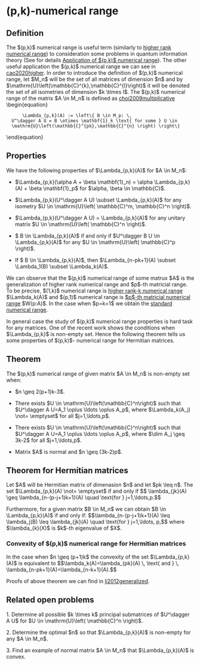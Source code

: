 (p,k)-numerical range
=====================

Definition
----------

The \$(p,k)\$ numerical range is useful term (similarly to [higher rank
numerical
range](/numerical-range/generalizations/higher-rank-numerical-range)) to
consideration some problems in quantum information theory (See for
details [Application of \$(p,k)\$ numerical
range](/numerical-range/generalizations/application-of-higher-rank-and-p-k-numerical-range)).
The other useful application the \$(p,k)\$ numerical range we can see in
[cao2020higher](@cite). In order to introduce the definition of
\$(p,k)\$ numerical range, let \$M_n\$ will be the set of all matrices
of dimension \$n\$ and by
\$\\mathrm{U}\\left(\\mathbb{C}^{k},\\mathbb{C}^{l}\\right)\$ it will
be denoted the set of all isometries of dimension \$k \\times l\$. The
\$(p,k)\$ numerical range of the matrix \$A \\in M_n\$ is defined as [choi2009multiplicative](@cite) \\begin{equation}

          \Lambda_{p,k}(A) := \left\{ B \in M_p: \,  
      U^\dagger A U = B \otimes \mathbf{1}_k \text{ for some } U \in 
      \mathrm{U}\left(\mathbb{C}^{pk},\mathbb{C}^{n} \right) \right\}

\\end{equation}

Properties
----------

We have the following properties of \$\\Lambda\_{p,k}(A)\$ for \$A \\in
M_n\$:

* \$\\Lambda\_{p,k}(\\alpha A + \\beta \\mathbf{1}\_n) = \\alpha
\\Lambda\_{p,k}(A) + \\beta \\mathbf{1}\_p\$ for \$\\alpha, \\beta \\in
\\mathbb{C}\$.

* \$\\Lambda\_{p,k}(U^\\dagger A U) \\subset \\Lambda\_{p,k}(A)\$ for
any isometry \$U \\in \\mathrm{U}\\left( \\mathbb{C}^m, \\mathbb{C}^n
\\right)\$.

* \$\\Lambda\_{p,k}(U^\\dagger A U) = \\Lambda\_{p,k}(A)\$ for any
unitary matrix \$U \\in \\mathrm{U}\\left( \\mathbb{C}^n \\right)\$.

* \$ B \\in \\Lambda\_{p,k}(A)\$ if and only if \$U^\\dagger B U \\in
\\Lambda\_{p,k}(A)\$ for any \$U \\in \\mathrm{U}\\left( \\mathbb{C}^p
\\right)\$.

* If \$ B \\in \\Lambda\_{p,k}(A)\$, then \$\\Lambda\_{n-pk+1}(A)
\\subset \\Lambda_1(B) \\subset \\Lambda_k(A)\$.

We can observe that the \$(p,k)\$ numerical range of some matrux \$A\$
is the generalization of higher rank numerical range and \$p\$-th
matricial range. To be precise, \$(1,k)\$ numerical range is [higher
rank-k numerical
range](/numerical-range/generalizations/higher-rank-numerical-range)
\$\\Lambda_k(A)\$ and \$(p,1)\$ numerical range is [\$p\$-th matricial
numerical range](/numerical-range/generalizations/p-th-matricial-range)
\$W(p:A)\$. In the case when \$p=k=1\$ we obtain the [standard numerical
range](/numerical-range).

In general case the study of \$(p,k)\$ numerical range properties is
hard task for any matrices. One of the recent work shows the conditions
when \$\\Lambda\_{p,k}\$ is non-empty set. Hence the following theorem
tells us some properties of \$(p,k)\$- numerical range for Hermitian
matrices.

Theorem
-------

The \$(p,k)\$ numerical range of given matrix \$A \\in M_n\$ is
non-empty set when:

* \$n \\geq 2(p+1)k-3\$.

* There exists \$U \\in \\mathrm{U}\\left(\\mathbb{C}^n\\right)\$ such
that \$U^\\dagger A U=A_1 \\oplus \\ldots \\oplus A_p\$, where
\$\\Lambda_k(A_j) \\not= \\emptyset\$ for all \$j=1,\\ldots,p\$.

* There exists \$U \\in \\mathrm{U}\\left(\\mathbb{C}^n\\right)\$ such
that \$U^\\dagger A U=A_1 \\oplus \\ldots \\oplus A_p\$, where \$\\dim
A_j \\geq 3k-2\$ for all \$j=1,\\ldots,p\$.

* Matrix \$A\$ is normal and \$n \\geq (3k-2)p\$.

Theorem for Hermitian matrices
------------------------------

Let \$A\$ will be Hermitian matrix of dimenasion \$n\$ and let \$pk
\\leq n\$. The set \$\\Lambda\_{p,k}(A) \\not= \\emptyset\$ if and only
if \$\$ \\lambda\_{jk}(A) \\geq \\lambda\_{n-(p-j+1)k+1}(A) \\quad
\\text{for } j=1,\\ldots,p.\$\$

Furthermore, for a given matrix \$B \\in M_n\$ we can obtain \$B \\in
\\Lambda\_{p,k}(A)\$ if and only if: \$\$\\lambda\_{n-(p-j+1)k+1}(A)
\\leq \\lambda_j(B) \\leq \\lambda\_{jk}(A) \\quad \\text{for }
j=1,\\ldots, p,\$\$ where \$\\lambda\_{k}(X)\$ is \$k\$-th eigenvalue of
\$X\$.

### Convexity of \$(p,k)\$ numerical range for Hermitian matrices

In the case when \$n \\geq (p+1)k\$ the convexity of the set
\$\\Lambda\_{p,k}(A)\$ is equivalent to
\$\$\\lambda_k(A)=\\lambda\_{pk}(A) \\, \\text{ and } \\,
\\lambda\_{n-pk+1}(A)=\\lambda\_{n-k+1}(A).\$\$

Proofs of above theorem we can find in [li2012generalized](@cite).

Related open problems
---------------------

1\. Determine all possible \$k \\times k\$ principal submatrices of
\$U^\\dagger A U\$ for \$U \\in \\mathrm{U}\\left( \\mathbb{C}^n
\\right)\$.

2\. Determine the optimal \$n\$ so that \$\\Lambda\_{p,k}(A)\$ is
non-empty for any \$A \\in M_n\$.

3\. Find an example of normal matrix \$A \\in M_n\$ that
\$\\Lambda\_{p,k}(A)\$ is convex.
